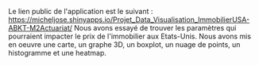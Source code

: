 Le lien public de l'application est le suivant : https://micheljose.shinyapps.io/Projet_Data_Visualisation_ImmobilierUSA-ABKT-M2Actuariat/
Nous avons essayé de trouver les paramètres qui pourraient impacter le prix de l'immobilier aux Etats-Unis.
Nous avons mis en oeuvre une carte, un graphe 3D, un boxplot, un nuage de points, un histogramme et une heatmap.
